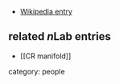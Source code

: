 

* [Wikipedia entry](http://en.wikipedia.org/wiki/J&#252;rgen_Moser)

## related $n$Lab entries


* [[CR manifold]]

category: people
